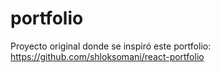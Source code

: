 # portfolio

Proyecto original donde se inspiró este portfolio: https://github.com/shloksomani/react-portfolio
